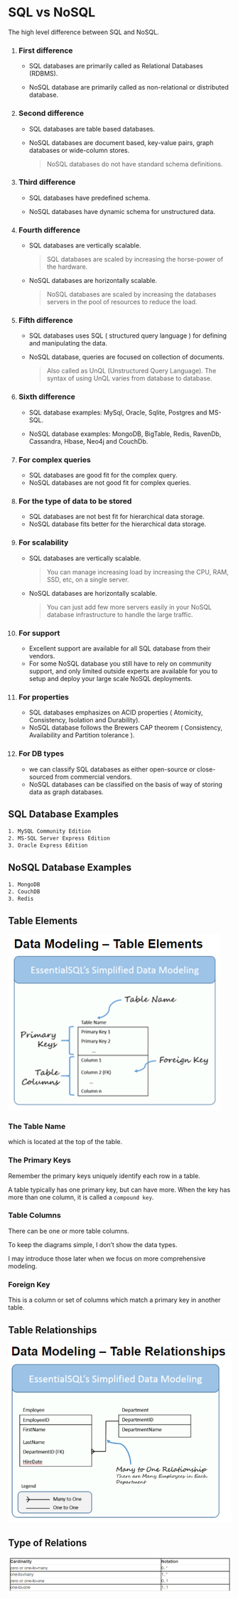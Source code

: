 # SQL vs NoSQL

The high level difference between SQL and NoSQL.

1. ### First difference

   - SQL databases are primarily called as Relational Databases (RDBMS).

   - NoSQL database are primarily called as non-relational or distributed database.

2. ### Second difference

   - SQL databases are table based databases.

   - NoSQL databases are document based, key-value pairs, graph databases or wide-column stores.
     > NoSQL databases do not have standard schema definitions.

3. ### Third difference

   - SQL databases have predefined schema.

   - NoSQL databases have dynamic schema for unstructured data.

4. ### Fourth difference

   - SQL databases are vertically scalable.

     > SQL databases are scaled by increasing the horse-power of the hardware.

   - NoSQL databases are horizontally scalable.
     > NoSQL databases are scaled by increasing the databases servers in the pool of resources to reduce the load.

5. ### Fifth difference

   - SQL databases uses SQL ( structured query language ) for defining and manipulating the data.

   - NoSQL database, queries are focused on collection of documents.

     > Also called as UnQL (Unstructured Query Language).
     > The syntax of using UnQL varies from database to database.

6. ### Sixth difference

   - SQL database examples: MySql, Oracle, Sqlite, Postgres and MS-SQL.

   - NoSQL database examples: MongoDB, BigTable, Redis, RavenDb, Cassandra, Hbase, Neo4j and CouchDb.

7. ### For complex queries

   - SQL databases are good fit for the complex query.
   - NoSQL databases are not good fit for complex queries.

8. ### For the type of data to be stored

   - SQL databases are not best fit for hierarchical data storage.
   - NoSQL database fits better for the hierarchical data storage.

9. ### For scalability

   - SQL databases are vertically scalable.
     > You can manage increasing load by increasing the CPU, RAM, SSD, etc, on a single server.
   - NoSQL databases are horizontally scalable.
     > You can just add few more servers easily in your NoSQL database infrastructure to handle the large traffic.

10. ### For support

    - Excellent support are available for all SQL database from their vendors.
    - For some NoSQL database you still have to rely on community support, and only limited outside experts are available for you to setup and deploy your large scale NoSQL deployments.

11. ### For properties

    - SQL databases emphasizes on ACID properties ( Atomicity, Consistency, Isolation and Durability).
    - NoSQL database follows the Brewers CAP theorem ( Consistency, Availability and Partition tolerance ).

12. ### For DB types

    - we can classify SQL databases as either open-source or close-sourced from commercial vendors.
    - NoSQL databases can be classified on the basis of way of storing data as graph databases.

## SQL Database Examples

    1. MySQL Community Edition
    2. MS-SQL Server Express Edition
    3. Oracle Express Edition

## NoSQL Database Examples

    1. MongoDB
    2. CouchDB
    3. Redis

## Table Elements

![Table Elements](./Simplified-Data-Modeling-Table.png)

### The Table Name

which is located at the top of the table.

### The Primary Keys

Remember the primary keys uniquely identify each row in a table.

A table typically has one primary key, but can have more. When the key has more than one column, it is called a `compound key`.

### Table Columns

There can be one or more table columns.

To keep the diagrams simple, I don’t show the data types.

I may introduce those later when we focus on more comprehensive modeling.

### Foreign Key

This is a column or set of columns which match a primary key in another table.

## Table Relationships

![Table Relationships](./Simplified-Data-Modeling-Table-Relationships.png)

## Type of Relations

![Type of Relations](./Simplified-Data-Modeling-Typeof-Relations.png)
